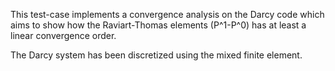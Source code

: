 

This test-case implements a convergence analysis on the Darcy code which aims to show how the Raviart-Thomas elements (P^1-P^0) has at least a linear convergence order.

The Darcy system has been discretized using the mixed finite element.

